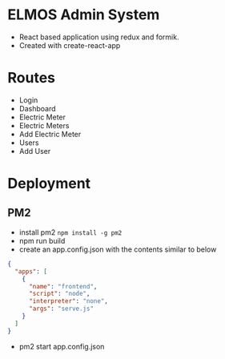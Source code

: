 # ELMOS Admin System
- React based application using redux and formik.
- Created with create-react-app

# Routes
- Login
- Dashboard
- Electric Meter
- Electric Meters
- Add Electric Meter
- Users
- Add User

# Deployment
## PM2
- install pm2 `npm install -g pm2`
- npm run build
- create an app.config.json with the contents similar to below
```json
{
  "apps": [
    {
      "name": "frontend",
      "script": "node",
      "interpreter": "none",
      "args": "serve.js"
    }
  ]
}
```
- pm2 start app.config.json
